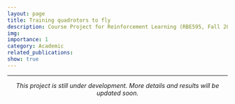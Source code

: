 ```yaml
---
layout: page
title: Training quadrotors to fly
description: Course Project for Reinforcement Learning (RBE595, Fall 2023, WPI)
img: 
importance: 1
category: Academic
related_publications:
show: true
---
```


---

<p style="text-align: center;"><em> This project is still under development. More details and results will be updated soon. </em></p>